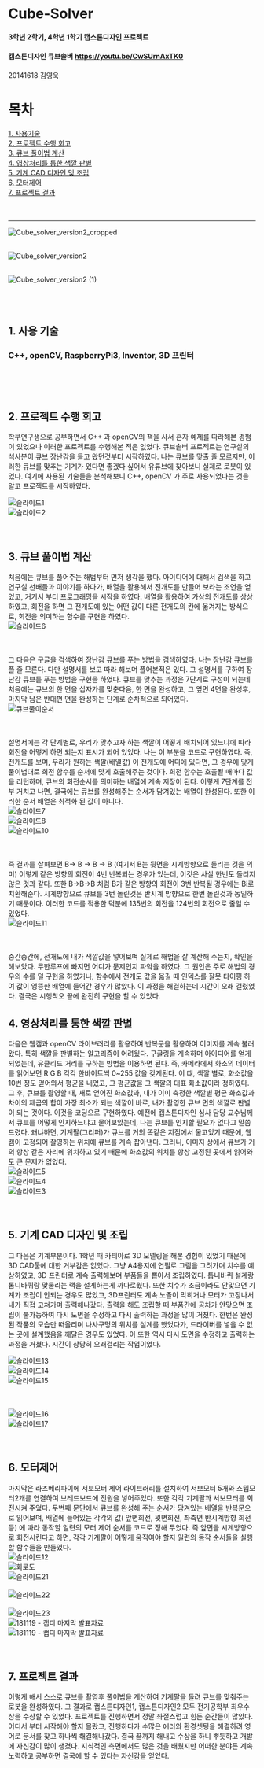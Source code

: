 # Cube-Solver <br/>
#### 3학년 2학기, 4학년 1학기 캡스톤디자인 프로젝트 
#### 캡스톤디자인 큐브솔버 https://youtu.be/CwSUrnAxTK0  <br/>
20141618 김영욱
<br/>



# 목차 
[1. 사용기술](#사용-기술) <br/>
[2. 프로젝트 수행 회고](#프로젝트-수행-회고) <br/>
[3. 큐브 풀이법 계산](#큐브-풀이법-계산) <br/>
[4. 영상처리를 통한 색깔 판별](#영상처리를-통한-색깔-판별) <br/>
[5. 기계 CAD 디자인 및 조립](#기계-CAD-디자인-및-조립) <br/>
[6. 모터제어](#모터제어) <br/>
[7. 프로젝트 결과](#프로젝트-결과) <br/><br/> <br/>
- - -

![Cube_solver_version2_cropped](https://user-images.githubusercontent.com/35258559/178189067-6db1f332-aa54-4000-b453-476c7bd77eaa.gif)
<br/><br/>
       
![Cube_solver_version2](https://user-images.githubusercontent.com/35258559/178189086-e5ea1ef4-760f-4bd4-9ce8-4bab308f0f68.gif)
<br/> <br/>
       
![Cube_solver_version2 (1)](https://user-images.githubusercontent.com/35258559/178189089-ad959116-f2cd-4c8f-ac76-c647ddd18ecf.gif)
<br/><br/><br/><br/>

## 1. 사용 기술
### C++, openCV, RaspberryPi3, Inventor, 3D 프린터
<br/><br/><br/>

## 2.  프로젝트 수행 회고 
학부연구생으로 공부하면서 C++ 과 openCV의 책을 사서 혼자 예제를 따라해본 경험이 있었으나 이러한 프로젝트를 수행해본 적은 없었다. 큐브솔버 프로젝트는 연구실의 석사분이 큐브 장난감을 들고 왔던것부터 시작하였다. 나는 큐브를 맞출 줄 모르지만, 이러한 큐브를 맞추는 기계가 있다면 좋겠다 싶어서 유튜브에 찾아보니 실제로 로봇이 있었다. 여기에 사용된 기술들을 분석해보니 C++, openCV 가 주로 사용되었다는 것을 알고 프로젝트를 시작하였다. <br/>

![슬라이드1](https://user-images.githubusercontent.com/35258559/178184463-30b085d3-b86c-40cc-9064-63f7018703db.JPG)   <br/>
![슬라이드2](https://user-images.githubusercontent.com/35258559/178184465-702cdec0-be0e-432c-9c3f-21f96dce146f.JPG)   <br/><br/><br/>

## 3. 큐브 풀이법 계산
처음에는 큐브를 풀어주는 해법부터 먼저 생각을 했다. 아이디어에 대해서 검색을 하고 연구실 선배들과 이야기를 하다가, 배열을 활용해서 전개도를 만들어 보라는 조언을 얻었고, 거기서 부터 프로그래밍을 시작을 하였다. 배열을 활용하여 가상의 전개도를 상상하였고, 회전을 하면 그 전개도에 있는 어떤 값이 다른 전개도의 칸에 옮겨지는 방식으로, 회전을 의미하는 함수를 구현을 하였다.<br/>
![슬라이드6](https://user-images.githubusercontent.com/35258559/178184473-90c119a0-5e0d-4c03-aca1-237fb3111e56.JPG)   <br/><br/><br/>

그 다음은 구글을 검색하여 장난감 큐브를 푸는 방법을 검색하였다. 나는 장난감 큐브를 풀 줄 모른다. 다만 설명서를 보고 따라 해보며 풀어본적은 있다. 그 설명서를 구하여 장난감 큐브를 푸는 방법을 구현을 하였다. 큐브를 맞추는 과정은 7단계로 구성이 되는데 처음에는 큐브의 한 면을 십자가를 맞춘다음, 한 면을 완성하고, 그 옆면 4면을 완성후, 마지막 남은 반대편 면을 완성하는 단계로 순차적으로 되어있다. <br/>
![큐브풀이순서](https://user-images.githubusercontent.com/35258559/178190638-5c56f8f1-1124-4d98-80ba-ce1ec6fd6986.JPG)   <br/><br/><br/>

설명서에는 각 단계별로, 우리가 맞추고자 하는 색깔이 어떻게 배치되어 있느냐에 따라 회전을 어떻게 하면 되는지 표시가 되어 있었다. 나는 이 부분을 코드로 구현하였다. 즉, 전개도를 보며, 우리가 원하는 색깔(배열값) 이 전개도에 어디에 있다면, 그 경우에 맞게 풀이법대로 회전 함수를 순서에 맞게 호출해주는 것이다. 회전 함수는 호출될 때마다 값을 리턴하며, 큐브의 회전순서를 의미하는 배열에 계속 저장이 된다. 이렇게 7단계를 전부 거치고 나면, 결국에는 큐브를 완성해주는 순서가 담겨있는 배열이 완성된다. 또한 이러한 순서 배열은 최적화 된 값이 아니다. <br/>
![슬라이드7](https://user-images.githubusercontent.com/35258559/178184475-12f4ef98-0d63-4897-bc49-d7171e918d5e.JPG)   <br/>
![슬라이드8](https://user-images.githubusercontent.com/35258559/178184478-1a12b255-eae6-4dc3-b615-277cb4a459fc.JPG)   <br/>
![슬라이드10](https://user-images.githubusercontent.com/35258559/178184479-e0af3f31-fc98-4fa4-9505-ef1152203546.JPG)   <br/><br/><br/>

즉 결과를 살펴보면 B-> B -> B -> B (여기서 B는 뒷면을 시계방향으로 돌리는 것을 의미) 이렇게 같은 방향의 회전이 4번 반복되는 경우가 있는데, 이것은 사실 한번도 돌리지 않은 것과 같다. 또한 B->B->B 처럼 B가 같은 방향의 회전이 3번 반복될 경우에는 Bi로 치환해준다. 시계방향으로 큐브를 3번 돌린것은 반시계 방향으로 한번 돌린것과 동일하기 때문이다. 이러한 코드를 적용한 덕분에 135번의 회전을 124번의 회전으로 줄일 수 있었다.<br/>
![슬라이드11](https://user-images.githubusercontent.com/35258559/178184480-0626e839-c653-47e6-9781-5e788fb64319.JPG)   <br/><br/><br/>

중간중간에, 전개도에 내가 색깔값을 넣어보며 실제로 해법을 잘 계산해 주는지, 확인을 해보았다. 무한루프에 빠지면 어디가 문제인지 파악을 하였다. 그 원인은 주로 해법의 경우의 수를 덜 구현을 하였거나, 함수에서 전개도 값을 옮길 때 인덱스를 잘못 타이핑 하여 값이 엉뚱한 배열에 들어간 경우가 많았다. 이 과정을 해결하는데 시간이 오래 걸렸었다. 결국은 시행착오 끝에 완전히 구현을 할 수 있었다.<br/>


## 4. 영상처리를 통한 색깔 판별
다음은 웹캠과 openCV 라이브러리를 활용하여 반복문을 활용하여 이미지를 계속 불러왔다. 특히 색깔을 판별하는 알고리즘이 어려웠다. 구글링을 계속하며 아이디어를 얻게 되었는데, 유클리드 거리를 구하는 방법을 이용하면 된다. 즉, 카메라에서 화소의 데이터를 읽어보면 R G B 각각 한바이트씩 0~255 값을 갖게된다. 이 떄, 색깔 별로, 화소값을 10번 정도 얻어와서 평균을 내었고, 그 평균값을 그 색깔의 대표 화소값이라 정하였다. 그 후, 큐브를 촬영할 때, 새로 얻어진 화소값과, 내가 이미 측정한 색깔별 평균 화소값과 차이의 제곱의 합이 가장 최소가 되는 색깔이 바로, 내가 촬영한 큐브 면의 색깔로 판별이 되는 것이다. 이것을 코딩으로 구현하였다. 예전에 캡스톤디자인 심사 담당 교수님께서 큐브를 어떻게 인지하느냐고 물어보았는데, 나는 큐브를 인지할 필요가 없다고 말씀드렸다. 왜냐하면, 기계팔(그리퍼)가 큐브를 거의 똑같은 지점에서 물고있기 때문에, 웹캠이 고정되어 촬영하는 위치에 큐브를 계속 잡아낸다. 그러니, 이미지 상에서 큐브가 거의 항상 같은 자리에 위치하고 있기 때문에 화소값의 위치를 항상 고정된 곳에서 읽어와도 큰 문제가 없었다. <br/>
![슬라이드5](https://user-images.githubusercontent.com/35258559/178184472-82b7534c-9e2f-4573-993f-0dd792401a59.JPG)   <br/>
![슬라이드4](https://user-images.githubusercontent.com/35258559/178184470-e05cf2e7-f752-40c2-8d83-cce5b9de72ae.JPG)   <br/>
![슬라이드3](https://user-images.githubusercontent.com/35258559/178184468-209b4029-3836-41fa-8445-fed53209d55e.JPG) <br/>  <br/> 
 <br/> 


## 5. 기계 CAD 디자인 및 조립
그 다음은 기계부분이다. 1학년 때 카티아로 3D 모델링을 해본 경험이 있었기 때문에 3D CAD툴에 대한 거부감은 없었다. 그냥 A4용지에 연필로 그림을 그려가며 치수를 예상하였고, 3D 프린터로 계속 출력해보며 부품들을 뽑아서 조립하였다. 톱니바퀴 설계랑 톱니바퀴랑 맞물리는 랙을 설계하는게 까다로웠다. 또한 치수가 조금이라도 안맞으면 기계가 조립이 안되는 경우도 많았고, 3D프린터도 계속 노즐이 막히거나 모터가 고장나서 내가 직접 고쳐가며 출력해나갔다. 출력을 해도 조립할 때 부품간에 공차가 안맞으면 조립이 불가능하여 다시 도면을 수정하고 다시 출력하는 과정을 많이 거쳤다. 한번은 완성된 작품의 모습만 떠올리며 나사구멍의 위치를 설계를 했었다가, 드라이버를 넣을 수 없는 곳에 설계했음을 깨달은 경우도 있었다. 이 또한 역시 다시 도면을 수정하고 출력하는 과정을 거쳤다. 시간이 상당히 오래걸리는 작업이었다.  <br/>

![슬라이드13](https://user-images.githubusercontent.com/35258559/178184482-d3625510-cdc0-4020-b9e3-502f661352fd.JPG) <br/>
![슬라이드14](https://user-images.githubusercontent.com/35258559/178184483-bcf7a71e-09d3-494b-b227-061c05261254.JPG)   <br/>
![슬라이드15](https://user-images.githubusercontent.com/35258559/178184484-95e290e1-d908-44b5-b0fd-b397dadde059.JPG)   <br/> <br/> <br/>


![슬라이드16](https://user-images.githubusercontent.com/35258559/178184487-d3c15113-0d0e-47fc-aa7e-fa62e55acfa0.JPG)   <br/>
![슬라이드17](https://user-images.githubusercontent.com/35258559/178184488-dc6b2ce9-37a7-4a98-a8a3-6d21b03b7814.JPG)   <br/><br/> <br/>

## 6. 모터제어
마지막은 라즈베리파이에 서보모터 제어 라이브러리를 설치하여 서보모터 5개와 스텝모터2개를 연결하여 브레드보드에 전원을 넣어주었다. 또한 각각 기계팔과 서보모터를 회전시켜 주었다. 두번째 문단에서 큐브를 완성해 주는 순서가 담겨있는 배열을 반복문으로 읽어보며, 배열에 들어있는 각각의 값( 앞면회전, 윗면회전, 좌측면 반시계방향 회전 등) 에 따라 동작할 일련의 모터 제어 순서를 코드로 정해 두었다. 즉 앞면을 시계방항으로 회전시킨다고 하면, 각각 기계팔이 어떻게 움직여야 할지 일련의 동작 순서들을 실행할 함수들을 만들었다.  <br/>
![슬라이드12](https://user-images.githubusercontent.com/35258559/178184481-6b57f9a2-22ff-4460-b8ad-bd70f1f80b15.JPG)  <br/>
![회로도](https://user-images.githubusercontent.com/35258559/178190585-e35f6089-4728-4392-82f7-0862b42ec081.JPG)<br/>
![슬라이드21](https://user-images.githubusercontent.com/35258559/178184493-82f6b0e6-c0ff-4fff-a29b-59c07ea4c29e.JPG)   <br/><br/>
![슬라이드22](https://user-images.githubusercontent.com/35258559/178184494-d51e75bb-c58c-42a7-a935-0eaa9056d280.JPG)   <br/><br/>
![슬라이드23](https://user-images.githubusercontent.com/35258559/178184496-faa84bdb-9ea3-4cea-94ab-093c07ddc9ea.JPG)   <br/>
![181119 - 캡디 마지막 발표자료](https://user-images.githubusercontent.com/35258559/178198152-6bb8f59e-5c41-45cf-9533-5e95d3358092.jpg) <br/>
![181119 - 캡디 마지막 발표자료](https://user-images.githubusercontent.com/35258559/178198998-70985690-ea66-4ae0-b395-9062662a84cf.jpg) <br/><br/> <br/>


## 7. 프로젝트 결과
이렇게 해서 스스로 큐브를 촬영후 풀이법을 계산하여 기계팔을 돌려 큐브를 맞춰주는 로봇을 완성하였다. 그 결과로 캡스톤디자인1, 캡스톤디자인2 모두 전기공학부 최우수상을 수상할 수 있었다. 프로젝트를 진행하면서 정말 좌절스럽고 힘든 순간들이 많았다. 어디서 부터 시작해야 할지 몰랐고, 진행하다가 수많은 에러와 환경셋팅을 해결하려 영어로 문서를 찾고 하나씩 해결해나갔다. 결국 끝까지 해내고 수상을 하니 뿌듯하고 개발에 자신감이 많이 생겼다. 지식적인 측면에서도 많은 것을 배웠지만 어떠한 분야든 계속 노력하고 공부하면 결국에 할 수 있다는 자신감을 얻었다. 








